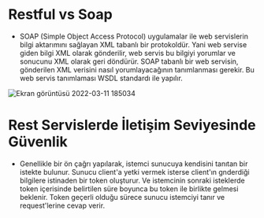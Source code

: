 # Restful vs Soap
- SOAP (Simple Object Access Protocol) uygulamalar ile web servislerin bilgi aktarımını sağlayan XML tabanlı bir protokoldür. Yani web servise giden bilgi XML olarak gönderilir, web servis bu bilgiyi yorumlar ve sonucunu XML olarak geri döndürür. SOAP tabanlı bir web servisin, gönderilen XML verisini nasıl yorumlayacağının tanımlanması gerekir. Bu web servis tanımlaması WSDL standardı ile yapılır.

![Ekran görüntüsü 2022-03-11 185034](https://user-images.githubusercontent.com/89224500/157900621-74e1928e-d46f-40b8-8cf4-03418edbfe24.png)
# Rest Servislerde İletişim Seviyesinde Güvenlik
- Genellikle bir ön çağrı yapılarak, istemci sunucuya kendisini tanıtan bir istekte bulunur. Sunucu client'a yetki vermek isterse client'ın gnderdiği bilgilere istinaden bir token oluşturur. Ve istemcinin sonraki isteklerde token içerisinde belirtilen süre boyunca bu token ile birlikte gelmesi beklenir. Token geçerli olduğu sürece sunucu istemciyi tanır ve request'lerine cevap verir.
